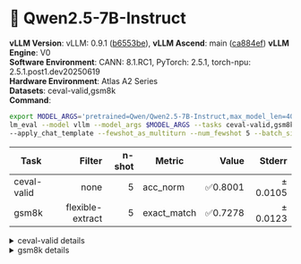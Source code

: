 # 🎯 Qwen2.5-7B-Instruct
**vLLM Version**: vLLM: 0.9.1 ([b6553be](https://github.com/vllm-project/vllm/commit/b6553be1bc75f046b00046a4ad7576364d03c835)), **vLLM Ascend**: main ([ca884ef](https://github.com/vllm-project/vllm-ascend/commit/ca884ef86ddf976506cb0b0092af208bc12bcd60))
**vLLM Engine**: V0  
**Software Environment**: CANN: 8.1.RC1, PyTorch: 2.5.1, torch-npu: 2.5.1.post1.dev20250619  
**Hardware Environment**: Atlas A2 Series  
**Datasets**: ceval-valid,gsm8k  
**Command**:  
```bash
export MODEL_ARGS='pretrained=Qwen/Qwen2.5-7B-Instruct,max_model_len=4096,dtype=auto,tensor_parallel_size=2,gpu_memory_utilization=0.6'
lm_eval --model vllm --model_args $MODEL_ARGS --tasks ceval-valid,gsm8k \ 
--apply_chat_template --fewshot_as_multiturn --num_fewshot 5 --batch_size 1
```
  
| Task                  | Filter | n-shot | Metric   | Value   | Stderr |
|-----------------------|-------:|-------:|----------|--------:|-------:|
| ceval-valid                           | none   | 5      | acc_norm | ✅0.8001 | ± 0.0105 |
| gsm8k                                 | flexible-extract | 5      | exact_match | ✅0.7278 | ± 0.0123 |
<details>
<summary>ceval-valid details</summary>

| Task                  | Filter | n-shot | Metric   | Value   | Stderr |
|-----------------------|-------:|-------:|----------|--------:|-------:|
| ceval-valid                           | none   | 5      | acc_norm | ✅0.8001 | ± 0.0105 |
| - ceval-valid_accountant              | none   | 5      | acc    | 0.8776 | ± 0.0473 |
| - ceval-valid_advanced_mathematics    | none   | 5      | acc    | 0.4211 | ± 0.1164 |
| - ceval-valid_art_studies             | none   | 5      | acc    | 0.7273 | ± 0.0787 |
| - ceval-valid_basic_medicine          | none   | 5      | acc    | 0.9474 | ± 0.0526 |
| - ceval-valid_business_administration | none   | 5      | acc    | 0.8485 | ± 0.0634 |
| - ceval-valid_chinese_language_and_literature | none   | 5      | acc    | 0.6087 | ± 0.1041 |
| - ceval-valid_civil_servant           | none   | 5      | acc    | 0.8298 | ± 0.0554 |
| - ceval-valid_clinical_medicine       | none   | 5      | acc    | 0.7727 | ± 0.0914 |
| - ceval-valid_college_chemistry       | none   | 5      | acc    | 0.6250 | ± 0.1009 |
| - ceval-valid_college_economics       | none   | 5      | acc    | 0.7455 | ± 0.0593 |
| - ceval-valid_college_physics         | none   | 5      | acc    | 0.7368 | ± 0.1038 |
| - ceval-valid_college_programming     | none   | 5      | acc    | 0.8649 | ± 0.0570 |
| - ceval-valid_computer_architecture   | none   | 5      | acc    | 0.7143 | ± 0.1010 |
| - ceval-valid_computer_network        | none   | 5      | acc    | 0.6842 | ± 0.1096 |
| - ceval-valid_discrete_mathematics    | none   | 5      | acc    | 0.2500 | ± 0.1118 |
| - ceval-valid_education_science       | none   | 5      | acc    | 0.8621 | ± 0.0652 |
| - ceval-valid_electrical_engineer     | none   | 5      | acc    | 0.6757 | ± 0.0780 |
| - ceval-valid_environmental_impact_assessment_engineer | none   | 5      | acc    | 0.7419 | ± 0.0799 |
| - ceval-valid_fire_engineer           | none   | 5      | acc    | 0.7419 | ± 0.0799 |
| - ceval-valid_high_school_biology     | none   | 5      | acc    | 0.8947 | ± 0.0723 |
| - ceval-valid_high_school_chemistry   | none   | 5      | acc    | 0.7368 | ± 0.1038 |
| - ceval-valid_high_school_chinese     | none   | 5      | acc    | 0.6842 | ± 0.1096 |
| - ceval-valid_high_school_geography   | none   | 5      | acc    | 0.8947 | ± 0.0723 |
| - ceval-valid_high_school_history     | none   | 5      | acc    | 0.9000 | ± 0.0688 |
| - ceval-valid_high_school_mathematics | none   | 5      | acc    | 0.5000 | ± 0.1213 |
| - ceval-valid_high_school_physics     | none   | 5      | acc    | 0.7368 | ± 0.1038 |
| - ceval-valid_high_school_politics    | none   | 5      | acc    | 0.8947 | ± 0.0723 |
| - ceval-valid_ideological_and_moral_cultivation | none   | 5      | acc    | 0.9474 | ± 0.0526 |
| - ceval-valid_law                     | none   | 5      | acc    | 0.6667 | ± 0.0983 |
| - ceval-valid_legal_professional      | none   | 5      | acc    | 0.7391 | ± 0.0936 |
| - ceval-valid_logic                   | none   | 5      | acc    | 0.6364 | ± 0.1050 |
| - ceval-valid_mao_zedong_thought      | none   | 5      | acc    | 0.9583 | ± 0.0417 |
| - ceval-valid_marxism                 | none   | 5      | acc    | 0.9474 | ± 0.0526 |
| - ceval-valid_metrology_engineer      | none   | 5      | acc    | 0.8333 | ± 0.0777 |
| - ceval-valid_middle_school_biology   | none   | 5      | acc    | 0.9524 | ± 0.0476 |
| - ceval-valid_middle_school_chemistry | none   | 5      | acc    | 0.9500 | ± 0.0500 |
| - ceval-valid_middle_school_geography | none   | 5      | acc    | 0.9167 | ± 0.0833 |
| - ceval-valid_middle_school_history   | none   | 5      | acc    | 0.9091 | ± 0.0627 |
| - ceval-valid_middle_school_mathematics | none   | 5      | acc    | 0.6842 | ± 0.1096 |
| - ceval-valid_middle_school_physics   | none   | 5      | acc    | 0.9474 | ± 0.0526 |
| - ceval-valid_middle_school_politics  | none   | 5      | acc    | 1.0000 | ± 0.0000 |
| - ceval-valid_modern_chinese_history  | none   | 5      | acc    | 0.9130 | ± 0.0601 |
| - ceval-valid_operating_system        | none   | 5      | acc    | 0.8421 | ± 0.0859 |
| - ceval-valid_physician               | none   | 5      | acc    | 0.8367 | ± 0.0533 |
| - ceval-valid_plant_protection        | none   | 5      | acc    | 0.8636 | ± 0.0749 |
| - ceval-valid_probability_and_statistics | none   | 5      | acc    | 0.5556 | ± 0.1205 |
| - ceval-valid_professional_tour_guide | none   | 5      | acc    | 0.8966 | ± 0.0576 |
| - ceval-valid_sports_science          | none   | 5      | acc    | 0.9474 | ± 0.0526 |
| - ceval-valid_tax_accountant          | none   | 5      | acc    | 0.8571 | ± 0.0505 |
| - ceval-valid_teacher_qualification   | none   | 5      | acc    | 0.9091 | ± 0.0438 |
| - ceval-valid_urban_and_rural_planner | none   | 5      | acc    | 0.8043 | ± 0.0591 |
| - ceval-valid_veterinary_medicine     | none   | 5      | acc    | 0.8261 | ± 0.0808 |
</details>
<details>
<summary>gsm8k details</summary>

| Task                  | Filter | n-shot | Metric   | Value   | Stderr |
|-----------------------|-------:|-------:|----------|--------:|-------:|
| gsm8k                                 | flexible-extract | 5      | exact_match | ✅0.7278 | ± 0.0123 |
</details>
